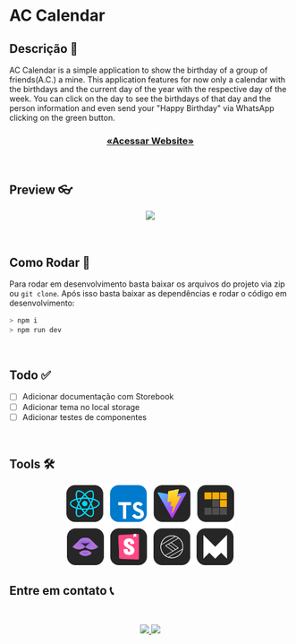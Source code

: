 # AC Calendar

## Descrição 📕

AC Calendar is a simple application to show the birthday of a group of friends(A.C.) a mine. This application features for now only a calendar with the birthdays and the current day of the year with the respective day of the week. You can click on the day to see the birthdays of that day and the person information and even send your "Happy Birthday" via WhatsApp clicking on the green button.

<h3 align="center">

<a href="ac-calendar.vercel.app" />

«Acessar Website»

</a>

</h3>

<br>

## Preview 👓

<p align="center">
<img src="./assets/Ac-Calendar-—-Mozilla-Firefox-2023-09-17-19-25-38.gif" width="650"/>
</p>

<br>

## Como Rodar 🚀

Para rodar em desenvolvimento basta baixar os arquivos do projeto via zip ou `git clone`. Após isso basta baixar as dependências e rodar o código em desenvolvimento:

```bash
> npm i
> npm run dev
```

<br>

## Todo ✅

-   [ ] Adicionar documentação com Storebook
-   [ ] Adicionar tema no local storage
-   [ ] Adicionar testes de componentes

<br>

## Tools 🛠

<p align="center">
<img src="./assets/stack-items.svg" width="300"/>
</p>

## Entre em contato 📞

<br>

<p align="center">
<a href="https://www.linkedin.com/in/luis-felipe-vanin-martins-5a5b38215">
<img src="https://img.shields.io/badge/-LinkedIn-black.svg?style=for-the-badge&logo=linkedin&colorB=blue">
</a>
<a href="mailto:luisfvanin2@gmail.com">
<img src="https://img.shields.io/badge/Gmail:%20luisfvanin2@gmail.com-D14836?style=for-the-badge&logo=gmail&logoColor=white">
</a>
